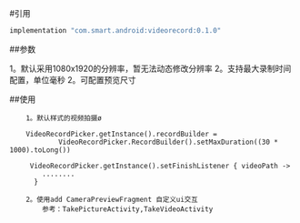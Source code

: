 

#引用
```groovy
implementation "com.smart.android:videorecord:0.1.0"
```

##参数

1。默认采用1080x1920的分辨率，暂无法动态修改分辨率
2。支持最大录制时间配置，单位毫秒
2。可配置预览尺寸

##使用

```
    1。默认样式的视频拍摄ø

    VideoRecordPicker.getInstance().recordBuilder =
            VideoRecordPicker.RecordBuilder().setMaxDuration((30 * 1000).toLong())

     VideoRecordPicker.getInstance().setFinishListener { videoPath ->
        ........
      }

    2。使用add CameraPreviewFragment 自定义ui交互
        参考：TakePictureActivity,TakeVideoActivity

```

